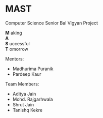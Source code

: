 # MAST
Computer Science Senior Bal Vigyan Project

**M** aking <br/>
**A** <br/>
**S** uccessful <br/>
**T** omorrow <br/>

Mentors:
- Madhurima Puranik
- Pardeep Kaur

Team Members:
- Aditya Jain
- Mohd. Rajgarhwala
- Shrut Jain
- Tanishq Kekre
